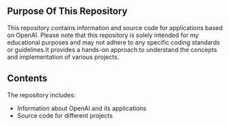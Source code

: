 
## Purpose Of This Repository 


This repository contains information and source code for applications based on OpenAI. Please note that this repository is solely intended for my educational purposes and may not adhere to any specific coding standards or guidelines.It provides a hands-on approach to understand the concepts and implementation of various projects.

## Contents
The repository includes:

- Information about OpenAI and its applications
- Source code for different projects